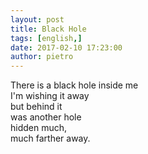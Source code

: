 ```yaml
---
layout: post
title: Black Hole
tags: [english,]
date: 2017-02-10 17:23:00
author: pietro
---
```

There is a black hole inside me<br/>I'm wishing it away<br/>but behind it<br/>was another hole<br/>hidden much,<br/>much farther away.<br/><br/>
